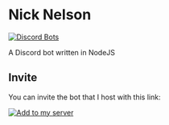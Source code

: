 # Nick Nelson

[![Discord Bots](https://top.gg/api/widget/servers/969889333156937740.svg)](https://top.gg/bot/969889333156937740)

A Discord bot written in NodeJS

## Invite

You can invite the bot that I host with this link:

[![Add to my server](https://img.shields.io/badge/Add%20to%20my%20server-Nick%20Nelson-green?logo=discord)](https://discord.com/api/oauth2/authorize?client_id=969931731706724382&permissions=412384447558&scope=bot%20applications.commands)
